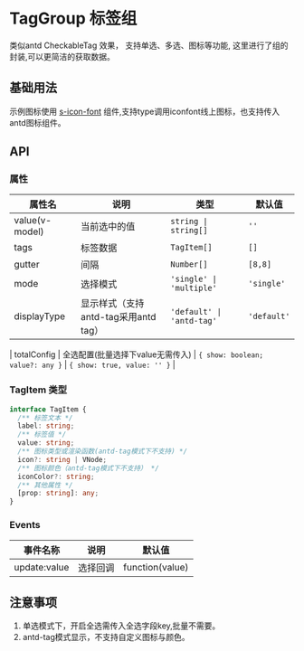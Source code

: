 # TagGroup 标签组

类似antd  CheckableTag 效果， 支持单选、多选、图标等功能, 这里进行了组的封装,可以更简洁的获取数据。

## 基础用法

示例图标使用 [s-icon-font](/components/icon-font/) 组件,支持type调用iconfont线上图标，也支持传入antd图标组件。

<script setup>
  import Basic from './Basic.vue'
</script>

<Basic/>

## API

### 属性

| 属性名 | 说明 | 类型 | 默认值 |
| --- | --- | --- | --- |
| value(v-model) | 当前选中的值 | `string \| string[]` | `''` |
| tags | 标签数据 | `TagItem[]` | `[]` |
| gutter | 间隔 | `Number[]` | `[8,8]` |
| mode | 选择模式 | `'single' \| 'multiple'` | `'single'` |
| displayType | 显示样式（支持antd-tag采用antd tag） | `'default' \| 'antd-tag'` | `'default'` |

| totalConfig | 全选配置(批量选择下value无需传入) | `{ show: boolean; value?: any }` | `{ show: true, value: '' }` |

### TagItem 类型

```typescript
interface TagItem {
  /** 标签文本 */
  label: string;
  /** 标签值 */
  value: string;
  /** 图标类型或渲染函数(antd-tag模式下不支持) */
  icon?: string | VNode;
  /** 图标颜色（antd-tag模式下不支持） */
  iconColor?: string;
  /** 其他属性 */
  [prop: string]: any;
}
```
### Events

| 事件名称 | 说明 | 默认值 |
| --- | --- | --- |
| update:value | 选择回调 | function(value) |




## 注意事项

1. 单选模式下，开启全选需传入全选字段key,批量不需要。
2. antd-tag模式显示，不支持自定义图标与颜色。